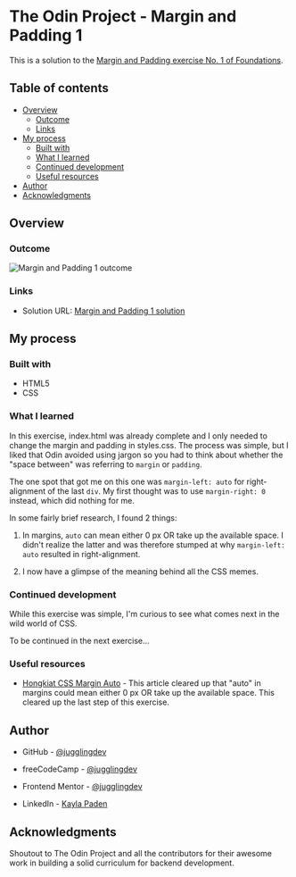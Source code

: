 # The Odin Project - Margin and Padding 1

This is a solution to the [Margin and Padding exercise No. 1 of Foundations](https://github.com/TheOdinProject/css-exercises).

## Table of contents

- [Overview](#overview)
  - [Outcome](#outcome)
  - [Links](#links)
- [My process](#my-process)
  - [Built with](#built-with)
  - [What I learned](#what-i-learned)
  - [Continued development](#continued-development)
  - [Useful resources](#useful-resources)
- [Author](#author)
- [Acknowledgments](#acknowledgments)

## Overview

### Outcome

![Margin and Padding 1 outcome](./desired-outcome.png "Margin and Padding 1")

### Links

- Solution URL: [Margin and Padding 1 solution](https://github.com/jugglingdev/css-exercises/tree/main/margin-and-padding/01-margin-and-padding-1)

## My process

### Built with

- HTML5
- CSS

### What I learned

In this exercise, index.html was already complete and I only needed to change the margin and padding in styles.css.  The process was simple, but I liked that Odin avoided using jargon so you had to think about whether the "space between" was referring to `margin` or `padding`.

The one spot that got me on this one was `margin-left: auto` for right-alignment of the last `div`.  My first thought was to use `margin-right: 0` instead, which did nothing for me.

In some fairly brief research, I found 2 things:

1. In margins, `auto` can mean either 0 px OR take up the available space.  I didn't realize the latter and was therefore stumped at why `margin-left: auto` resulted in right-alignment.

2. I now have a glimpse of the meaning behind all the CSS memes.

### Continued development

While this exercise was simple, I'm curious to see what comes next in the wild world of CSS.

To be continued in the next exercise...

### Useful resources

- [Hongkiat CSS Margin Auto](https://www.hongkiat.com/blog/css-margin-auto/) - This article cleared up that "auto" in margins could mean either 0 px OR take up the available space.  This cleared up the last step of this exercise.

## Author

- GitHub - [@jugglingdev](https://github.com/jugglingdev)

- freeCodeCamp - [@jugglingdev](https://www.freecodecamp.org/jugglingdev)

- Frontend Mentor - [@jugglingdev](https://www.frontendmentor.io/profile/jugglingdev)

- LinkedIn - [Kayla Paden](https://www.linkedin.com/in/kayla-marie-paden)

## Acknowledgments

Shoutout to The Odin Project and all the contributors for their awesome work in building a solid curriculum for backend development.
